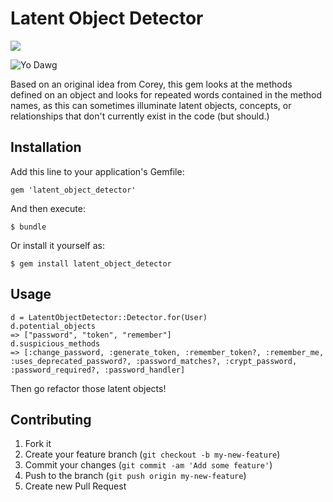 # Latent Object Detector

[<img src="https://secure.travis-ci.org/kerrizor/latent_object_detector.png" />](http://travis-ci.org/kerrizor/latent_object_detector)

![Yo Dawg](http://i.imgur.com/HvSZA4i.jpg)

Based on an original idea from Corey, this gem looks at the methods defined on an object and looks for repeated words contained in the method names, as this can sometimes illuminate latent objects, concepts, or relationships that don't currently exist in the code (but should.)

## Installation

Add this line to your application's Gemfile:

    gem 'latent_object_detector'

And then execute:

    $ bundle

Or install it yourself as:

    $ gem install latent_object_detector

## Usage
```
d = LatentObjectDetector::Detector.for(User)
d.potential_objects
=> ["password", "token", "remember"]
d.suspicious_methods
=> [:change_password, :generate_token, :remember_token?, :remember_me, :uses_deprecated_password?, :password_matches?, :crypt_password, :password_required?, :password_handler]
```
 Then go refactor those latent objects!

## Contributing

1. Fork it
2. Create your feature branch (`git checkout -b my-new-feature`)
3. Commit your changes (`git commit -am 'Add some feature'`)
4. Push to the branch (`git push origin my-new-feature`)
5. Create new Pull Request
